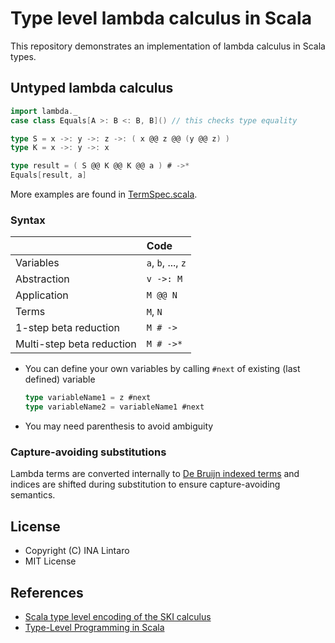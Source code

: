 Type level lambda calculus in Scala
===================================

This repository demonstrates an implementation of lambda calculus in
Scala types.

Untyped lambda calculus
-----------------------

```scala
import lambda._
case class Equals[A >: B <: B, B]() // this checks type equality

type S = x ->: y ->: z ->: ( x @@ z @@ (y @@ z) )
type K = x ->: y ->: x

type result = ( S @@ K @@ K @@ a ) # ->*
Equals[result, a]
```

More examples are found in [TermSpec.scala][example].

### Syntax

|                         |Code              |
|:------------------------|:-----------------|
|Variables                |`a`, `b`, ..., `z`|
|Abstraction              |`v ->: M`         |
|Application              |`M @@ N`          |
|Terms                    |`M`, `N`          |
|1-step beta reduction    |`M # ->`          |
|Multi-step beta reduction|`M # ->*`         |

- You can define your own variables by calling `#next` of existing (last defined) variable

  ```scala
  type variableName1 = z #next
  type variableName2 = variableName1 #next
  ```

- You may need parenthesis to avoid ambiguity

### Capture-avoiding substitutions

Lambda terms are converted internally to
[De Bruijn indexed terms][debruijn] and indices are shifted during
substitution to ensure capture-avoiding semantics.

License
-------

- Copyright (C) INA Lintaro
- MIT License

References
----------

- [Scala type level encoding of the SKI calculus][ski]
- [Type-Level Programming in Scala][typelevel]

[example]: src/test/scala/lambda/TermSpec.scala
[debruijn]: http://en.wikipedia.org/wiki/De_Bruijn_index
[ski]: https://michid.wordpress.com/2010/01/29/scala-type-level-encoding-of-the-ski-calculus/
[typelevel]: https://apocalisp.wordpress.com/2010/06/08/type-level-programming-in-scala/
